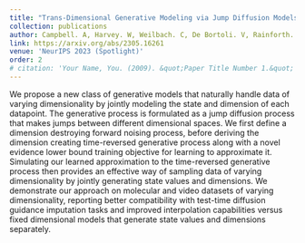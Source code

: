 ```yaml
---
title: "Trans-Dimensional Generative Modeling via Jump Diffusion Models"
collection: publications
author: Campbell. A, Harvey. W, Weilbach. C, De Bortoli. V, Rainforth. T, Doucet. A
link: https://arxiv.org/abs/2305.16261
venue: 'NeurIPS 2023 (Spotlight)'
order: 2
# citation: 'Your Name, You. (2009). &quot;Paper Title Number 1.&quot; <i>Journal 1</i>. 1(1).'
---
```


We propose a new class of generative models that naturally handle data of varying dimensionality by jointly modeling the state and dimension of each datapoint. The generative process is formulated as a jump diffusion process that makes jumps between different dimensional spaces. We first define a dimension destroying forward noising process, before deriving the dimension creating time-reversed generative process along with a novel evidence lower bound training objective for learning to approximate it. Simulating our learned approximation to the time-reversed generative process then provides an effective way of sampling data of varying dimensionality by jointly generating state values and dimensions. We demonstrate our approach on molecular and video datasets of varying dimensionality, reporting better compatibility with test-time diffusion guidance imputation tasks and improved interpolation capabilities versus fixed dimensional models that generate state values and dimensions separately. 
